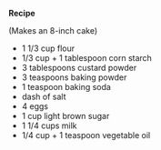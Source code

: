 __Recipe__

(Makes an 8-inch cake)

- 1 1/3 cup flour 
- 1/3 cup + 1 tablespoon corn starch
- 3 tablespoons custard powder
- 3 teaspoons baking powder
- 1 teaspoon baking soda
- dash of salt
- 4 eggs
- 1 cup light brown sugar
- 1 1/4 cups milk
- 1/4 cup + 1 teaspoon vegetable oil 